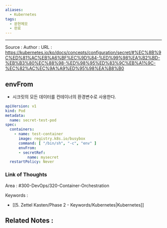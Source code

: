 ```yaml
---
aliases:
  - Kubernetes
tags:
  - 문헌메모
  - 완료
---
```



---


Source :
Author : 
URL : https://kubernetes.io/ko/docs/concepts/configuration/secret/#%EC%8B%9C%ED%81%AC%EB%A6%BF%EC%9D%84-%ED%99%98%EA%B2%BD-%EB%B3%80%EC%88%98-%ED%98%95%ED%83%9C%EB%A1%9C-%EC%82%AC%EC%9A%A9%ED%95%98%EA%B8%B0

## envFrom
- 시크릿의 모든 데이터를 컨테이너의 환경변수로 사용한다.
```yaml
apiVersion: v1
kind: Pod
metadata:
  name: secret-test-pod
spec:
  containers:
    - name: test-container
      image: registry.k8s.io/busybox
      command: [ "/bin/sh", "-c", "env" ]
      envFrom:
      - secretRef:
          name: mysecret
  restartPolicy: Never
```

### Link of Thoughts
Area : #300-DevOps/320-Container-Orchestration 

Keywords :
- [[5. Zettel Kasten/Phase 2 - Keywords/Kubernetes|Kubernetes]]

Related Notes : 
- 